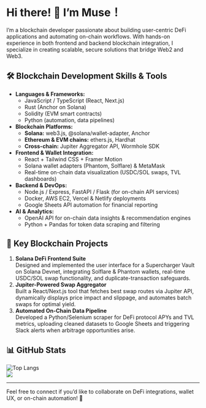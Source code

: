 # Hi there! 👋 I’m Muse！

I’m a blockchain developer passionate about building user-centric DeFi applications and automating on-chain workflows. With hands-on experience in both frontend and backend blockchain integration, I specialize in creating scalable, secure solutions that bridge Web2 and Web3.

## 🛠️ Blockchain Development Skills & Tools
- **Languages & Frameworks:**  
  - JavaScript / TypeScript (React, Next.js)  
  - Rust (Anchor on Solana)  
  - Solidity (EVM smart contracts)  
  - Python (automation, data pipelines)
- **Blockchain Platforms:**  
  - **Solana:** web3.js, @solana/wallet-adapter, Anchor  
  - **Ethereum & EVM chains:** ethers.js, Hardhat  
  - **Cross-chain:** Jupiter Aggregator API, Wormhole SDK
- **Frontend & Wallet Integration:**  
  - React + Tailwind CSS + Framer Motion  
  - Solana wallet adapters (Phantom, Solflare) & MetaMask  
  - Real-time on-chain data visualization (USDC/SOL swaps, TVL dashboards)
- **Backend & DevOps:**  
  - Node.js / Express, FastAPI / Flask (for on-chain API services)  
  - Docker, AWS EC2, Vercel & Netlify deployments  
  - Google Sheets API automation for financial reporting
- **AI & Analytics:**  
  - OpenAI API for on-chain data insights & recommendation engines  
  - Python + Pandas for token data scraping and filtering

## 🌟 Key Blockchain Projects
1. **Solana DeFi Frontend Suite**  
   Designed and implemented the user interface for a Supercharger Vault on Solana Devnet, integrating Solflare & Phantom wallets, real-time USDC/SOL swap functionality, and duplicate-transaction safeguards.
2. **Jupiter-Powered Swap Aggregator**  
   Built a React/Next.js tool that fetches best swap routes via Jupiter API, dynamically displays price impact and slippage, and automates batch swaps for optimal yield.
3. **Automated On-Chain Data Pipeline**  
   Developed a Python/Selenium scraper for DeFi protocol APYs and TVL metrics, uploading cleaned datasets to Google Sheets and triggering Slack alerts when arbitrage opportunities arise.

## 📊 GitHub Stats
![Top Langs](https://github-readme-stats.vercel.app/api/top-langs/?username=yusukekikuta0509&layout=compact)  
![](http://github-profile-summary-cards.vercel.app/api/cards/profile-details?username=yusukekikuta0509&theme=github)

---

Feel free to connect if you’d like to collaborate on DeFi integrations, wallet UX, or on-chain automation! 🚀
